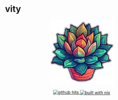# vity

<!-- logo -->
<p align="center">
	<img alt="vity logo" src="https://raw.githubusercontent.com/Alexdelia/vity/main/icon.png" width="42%">
</p>

<!-- badges -->
<p align="center">
	<a href="https://github.com/Alexdelia/vity.nvim">
		<img
            alt="github hits"
            src="https://img.shields.io/endpoint?color=d5397b&logo=github&style=for-the-badge&url=https%3A%2F%2Fhits.dwyl.com%2FAlexdelia%2Fvitynvim.json">
	</a>
	<a href="https://builtwithnix.org">
		<img align="center" 
			alt="built with nix"
			src="https://builtwithnix.org/badge.svg"
		/>
	</a>
</p>
